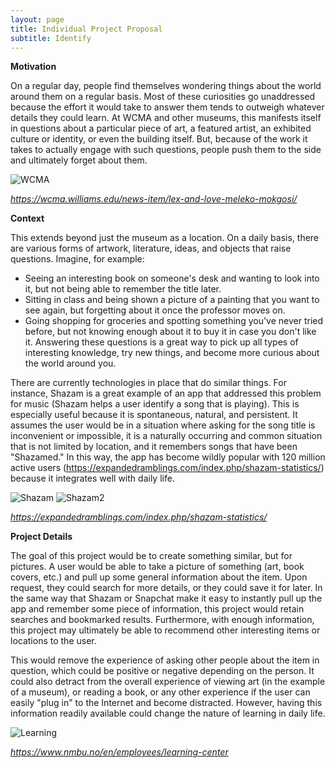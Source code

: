 ```yaml
---
layout: page
title: Individual Project Proposal
subtitle: Identify
---
```

**Motivation**

On a regular day, people find themselves wondering things about the world around them on a regular basis. Most of these curiosities go unaddressed because the effort it would take to answer them tends to outweigh whatever details they could learn. At WCMA and other museums, this manifests itself in questions about a particular piece of art, a featured artist, an exhibited culture or identity, or even the building itself.
But, because of the work it takes to actually engage with such questions, people push them to the side and ultimately forget about them.

![WCMA](https://wcma.williams.edu/files/2017/05/WCMA-Mar.-2017-Lex-and-Love-Meleko-Mokgosi-034-lpr-1.jpg)

*https://wcma.williams.edu/news-item/lex-and-love-meleko-mokgosi/*

**Context**

This extends beyond just the museum as a location. On a daily basis, there are various forms of artwork, literature, ideas, and objects that raise questions. Imagine, for example:
- Seeing an interesting book on someone's desk and wanting to look into it, but not being able to remember the title later.
- Sitting in class and being shown a picture of a painting that you want to see again, but forgetting about it once the professor moves on.
- Going shopping for groceries and spotting something you've never tried before, but not knowing enough about it to buy it in case you don't like it.
Answering these questions is a great way to pick up all types of interesting knowledge, try new things, and become more curious about the world around you.

There are currently technologies in place that do similar things. For instance, Shazam is a great example of an app that addressed this problem for music (Shazam helps a user identify a song that is playing). This is especially useful because it is spontaneous, natural, and persistent. It assumes the user would be in a situation where asking for the song title is inconvenient or impossible, it is a naturally occurring and common situation that is not limited by location, and it remembers songs that have been "Shazamed." In this way, the app has become wildly popular with 120 million active users (https://expandedramblings.com/index.php/shazam-statistics/) because it integrates well with daily life.

![Shazam](./shazam/shazam1.JPG)
![Shazam2](./shazam/shazam2.JPG)

*https://expandedramblings.com/index.php/shazam-statistics/*

**Project Details**

The goal of this project would be to create something similar, but for pictures. A user would be able to take a picture of something (art, book covers, etc.) and pull up some general information about the item. Upon request, they could search for more details, or they could save it for later. In the same way that Shazam or Snapchat make it easy to instantly pull up the app and remember some piece of information, this project would retain searches and bookmarked results. Furthermore, with enough information, this project may ultimately be able to recommend other interesting items or locations to the user.

This would remove the experience of asking other people about the item in question, which could be positive or negative depending on the person. It could also detract from the overall experience of viewing art (in the example of a museum), or reading a book, or any other experience if the user can easily "plug in" to the Internet and become distracted. However, having this information readily available could change the nature of learning in daily life.

![Learning](https://www.nmbu.no/sites/default/files/styles/bildebanner_med_tekst/public/bannerbilde_cropped.png?itok=RU3IS6Zv)

*https://www.nmbu.no/en/employees/learning-center*
